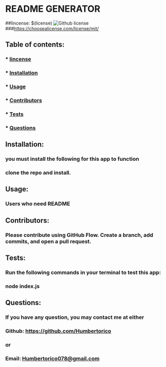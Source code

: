 # README GENERATOR

  ##lincense: $(license) ![Github license](https://img.shields.io/github/license/Naereen/Strapdown.js.svg)
  ###https://choosealicense.com/license/mit/
  
  ## Table of contents:
  ### * [lincense](#license)
  ### * [Installation](#installation)
  ### * [Usage](#usage)
  ### * [Contributors](#contributors)
  ### * [Tests](#tests)
  ### * [Questions](#questions)

  ## Installation:
  ### you must install the following for this app to function
  ### clone the repo and install.

  ## Usage:
  ### Users who need README

  ## Contributors:
  ### Please contribute using GitHub Flow. Create a branch, add commits, and open a pull request.

  ## Tests:
  ### Run the following commands in your terminal to test this app:
  ### node index.js

  ## Questions:
  ### If you have any question, you may contact me at either
  ### Github: https://github.com/Humbertorico
  ### or
  ### Email: Humbertorico078@gmail.com
